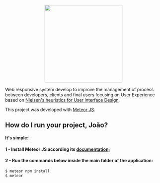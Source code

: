 <p align="center">
  <img src="https://raw.githubusercontent.com/jvlessa/Meteor-JS--Trapux/master/public/resources/logotipo-principal.png" width="250">
</p>

Web responsive system develop to improve the management of process between developers, clients and final users focusing on User Experience based on [Nielsen's heuristics for User Interface Design](https://www.nngroup.com/articles/ten-usability-heuristics/). 

This project was developed with [Meteor JS](https://www.meteor.com/developers).

## How do I run your project, João? 
#### It's simple: 
#### 1 - Install Meteor JS according its [documentation](https://www.meteor.com/install);
#### 2 - Run the commands below inside the main folder of the application:
```sh
$ meteor npm install
$ meteor
```
